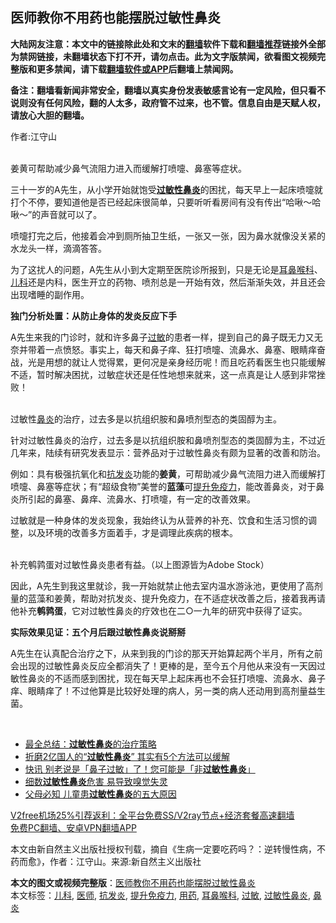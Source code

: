  <h2>医师教你不用药也能摆脱过敏性鼻炎</h2> <p class="notice"><b>大陆网友注意：本文中的链接除此处和文末的<a href="https://github.com/bannedbook/fanqiang" >翻墙</a>软件下载和<a href="https://github.com/killgcd/justmysocks/blob/master/README.md">翻墙推荐</a>链接外全部为禁网链接，未翻墙状态下打不开，请勿点击。此为文字版禁闻，欲看图文视频完整版和更多禁闻，请下载<a href="https://github.com/bannedbook/fanqiang">翻墙软件或APP</a>后翻墙上禁闻网。</p><p>备注：翻墙看新闻非常安全，翻墙以真实身份发表敏感言论有一定风险，但只看不说则没有任何风险，翻的人太多，政府管不过来，也不管。信息自由是天赋人权，请放心大胆的翻墙。</b></p>  <div class="entry"> <p>作者:江守山</p> <p><br /> 姜黄可帮助减少鼻气流阻力进入而缓解打喷嚏、鼻塞等症状。 </p> <p>三十一岁的A先生，从小学开始就饱受<strong><a href="https://www.bannedbook.org/bnews/tag/%e8%bf%87%e6%95%8f%e6%80%a7%e9%bc%bb%e7%82%8e/" class="st_tag internal_tag" rel="tag" title="标签 过敏性鼻炎 下的日志">过敏性鼻炎</a></strong>的困扰，每天早上一起床喷嚏就打个不停，要知道他是否已经起床很简单，只要听听看房间有没有传出“哈啾～哈啾～”的声音就可以了。 </p> <p>喷嚏打完之后，他接着会冲到厕所抽卫生纸，一张又一张，因为鼻水就像没关紧的水龙头一样，滴滴答答。 </p> <p>为了这扰人的问题，A先生从小到大定期至医院诊所报到，只是无论是<a href="https://www.bannedbook.org/bnews/tag/%e8%80%b3%e9%bc%bb%e5%96%89%e7%a7%91/" class="st_tag internal_tag" rel="tag" title="标签 耳鼻喉科 下的日志">耳鼻喉科</a>、<a href="https://www.bannedbook.org/bnews/tag/%E5%84%BF%E7%A7%91/" class="st_tag internal_tag" rel="tag" title="标签 儿科 下的日志">儿科</a>还是内科，医生开立的药物、喷剂总是一开始有效，然后渐渐失效，并且还会出现嗜睡的副作用。 </p>  <p><strong>独门分析处置：从防止身体的发炎反应下手</strong> </p> <p>A先生来我的门诊时，就和许多鼻子<a href="https://www.bannedbook.org/bnews/tag/%E8%BF%87%E6%95%8F/" class="st_tag internal_tag" rel="tag" title="标签 过敏 下的日志">过敏</a>的患者一样，提到自己的鼻子既无力又无奈并带着一点愤怒。事实上，每天和鼻子痒、狂打喷嚏、流鼻水、鼻塞、眼睛痒奋战，光是用想的就让人觉得累，更何况是亲身经历呢！而且吃药看医生也只能缓解不适，暂时解决困扰，过敏症状还是任性地想来就来，这一点真是让人感到非常挫败！ </p> <p><br /> 过敏性<a href="https://www.bannedbook.org/bnews/tag/%e9%bc%bb%e7%82%8e/" class="st_tag internal_tag" rel="tag" title="标签 鼻炎 下的日志">鼻炎</a>的治疗，过去多是以抗组织胺和鼻喷剂型态的类固醇为主。 </p> <p>针对过敏性鼻炎的治疗，过去多是以抗组织胺和鼻喷剂型态的类固醇为主，不过近几年来，陆续有研究发表显示：营养品对于过敏性鼻炎有颇为显著的改善和防治。 </p> <p>例如：具有极强抗氧化和<a href="https://www.bannedbook.org/bnews/tag/%E6%8A%97%E5%8F%91%E7%82%8E/" class="st_tag internal_tag" rel="tag" title="标签 抗发炎 下的日志">抗发炎</a>功能的<strong>姜黄</strong>，可帮助减少鼻气流阻力进入而缓解打喷嚏、鼻塞等症状；有“超级食物”美誉的<strong>蓝藻</strong>可<a href="https://www.bannedbook.org/bnews/tag/%E6%8F%90%E5%8D%87%E5%85%8D%E7%96%AB%E5%8A%9B/" class="st_tag internal_tag" rel="tag" title="标签 提升免疫力 下的日志">提升免疫力</a>，能改善鼻炎，对于鼻炎所引起的鼻塞、鼻痒、流鼻水、打喷嚏，有一定的改善效果。 </p>  <p>过敏就是一种身体的发炎现象，我始终认为从营养的补充、饮食和生活习惯的调整，以及环境的改善多方面着手，才是调理此疾病的根本。 </p> <p><br /> 补充鹌鹑蛋对过敏性鼻炎患者有益。（以上图源皆为Adobe Stock） </p> <p>因此，A先生到我这里就诊，我一开始就禁止他去室内温水游泳池，更使用了高剂量的蓝藻和姜黄，帮助对抗发炎、提升免疫力，在不适症状改善之后，接着我再请他补充<strong>鹌鹑蛋</strong>，它对过敏性鼻炎的疗效也在二○一九年的研究中获得了证实。 </p> <p><strong>实际效果见证：五个月后跟过敏性鼻炎说掰掰</strong> </p> <p>A先生在认真配合治疗之下，从来到我的门诊的那天开始算起两个半月，所有之前会出现的过敏性鼻炎反应全都消失了！更棒的是，至今五个月他从来没有一天因过敏性鼻炎的不适而感到困扰，现在每天早上起床再也不会狂打喷嚏、流鼻水、鼻子痒、眼睛痒了！不过他算是比较好处理的病人，另一类的病人还动用到高剂量益生菌。 </p>  <p>&nbsp; </p> <ul class='op-related-articles' title='相关阅读'> <li><a href='https://www.bannedbook.org/bnews/health/20201025/1419860.html' target='_blank'>最全总结：<b>过敏性鼻炎</b>的治疗策略</a></li> <li><a href='https://www.bannedbook.org/bnews/health/20200413/1311414.html' target='_blank'>折磨2亿国人的“<b>过敏性鼻炎</b>” 其实有5个方法可以缓解</a></li> <li><a href='https://www.bannedbook.org/bnews/funmedia/20200209/1273767.html' target='_blank'>快讯 别老说是「鼻子过敏」了！您可能是「非<b>过敏性鼻炎</b>」</a></li> <li><a href='https://www.bannedbook.org/bnews/health/20181127/1037819.html' target='_blank'>细数<b>过敏性鼻炎</b>危害 易导致嗅觉失灵</a></li> <li><a href='https://www.bannedbook.org/bnews/health/20181123/1035637.html' target='_blank'>父母必知 儿童患<b>过敏性鼻炎</b>的五大原因</a></li> </ul> <p class="texttj"> <a href="https://www.bannedbook.org/forum23/topic22702.html" target="_blank">V2free机场25%引荐返利：全平台免费SS/V2ray节点+经济套餐高速翻墙</a><br/> <a href="https://github.com/bannedbook/fanqiang/wiki/%E7%A6%81%E9%97%BB%E7%BD%91%E5%AE%89%E5%8D%93%E7%BF%BB%E5%A2%99%E6%96%B0%E9%97%BBAPP" target="_blank">免费PC翻墙、安卓VPN翻墙APP</a></p><p>本文由新自然主义出版社授权刊载，摘自《生病一定要吃药吗？：逆转慢性病，不药而愈》，作者：江守山。来源:新自然主义出版社</p><a name='sharetosocial'></a>       <div><b>本文的图文或视频完整版</b>：<a href='https://www.bannedbook.org/bnews/comments/20201221/1451777.html'>医师教你不用药也能摆脱过敏性鼻炎</a></div>  </div><!--END ENTRY--> <div class="postfooter"> <div>本文标签：<a href="https://www.bannedbook.org/bnews/tag/%E5%84%BF%E7%A7%91/" rel="tag">儿科</a>, <a href="https://www.bannedbook.org/bnews/tag/%E5%8C%BB%E5%B8%88/" rel="tag">医师</a>, <a href="https://www.bannedbook.org/bnews/tag/%E6%8A%97%E5%8F%91%E7%82%8E/" rel="tag">抗发炎</a>, <a href="https://www.bannedbook.org/bnews/tag/%E6%8F%90%E5%8D%87%E5%85%8D%E7%96%AB%E5%8A%9B/" rel="tag">提升免疫力</a>, <a href="https://www.bannedbook.org/bnews/tag/%E7%94%A8%E8%8D%AF/" rel="tag">用药</a>, <a href="https://www.bannedbook.org/bnews/tag/%e8%80%b3%e9%bc%bb%e5%96%89%e7%a7%91/" rel="tag">耳鼻喉科</a>, <a href="https://www.bannedbook.org/bnews/tag/%E8%BF%87%E6%95%8F/" rel="tag">过敏</a>, <a href="https://www.bannedbook.org/bnews/tag/%e8%bf%87%e6%95%8f%e6%80%a7%e9%bc%bb%e7%82%8e/" rel="tag">过敏性鼻炎</a>, <a href="https://www.bannedbook.org/bnews/tag/%e9%bc%bb%e7%82%8e/" rel="tag">鼻炎</a></div>  </div><!--END POSTFOOTER--> 